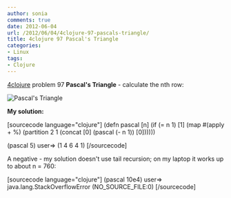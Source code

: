 ```yaml
---
author: sonia
comments: true
date: 2012-06-04
url: /2012/06/04/4clojure-97-pascals-triangle/
title: 4clojure 97 Pascal's Triangle
categories:
- Linux
tags:
- Clojure
---
```


[4clojure](http://www.4clojure.com/) problem 97 **Pascal's Triangle** - calculate the nth row:

<!--more-->

![Pascal's Triangle](http://upload.wikimedia.org/wikipedia/commons/thumb/f/f6/Pascal%27s_triangle_5.svg/250px-Pascal%27s_triangle_5.svg.png)

**My solution:**

[sourcecode language="clojure"]
(defn pascal [n]
  (if (= n 1)
    [1]
    (map #(apply + %)
      (partition 2 1
        (concat [0] (pascal (- n 1)) [0])))))

(pascal 5)
user=> (1 4 6 4 1)
[/sourcecode]

A negative - my solution doesn't use tail recursion; on my laptop it works up to about n = 760:

[sourcecode language="clojure"]
(pascal 10e4)
user=> java.lang.StackOverflowError (NO_SOURCE_FILE:0) 
[/sourcecode]
